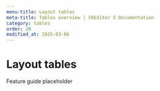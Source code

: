 ```yaml
---
menu-title: Layout tables
meta-title: Tables overview | CKEditor 5 Documentation
category: tables
order: 20
modified_at: 2025-03-06
---
```


# Layout tables

Feature guide placeholder
